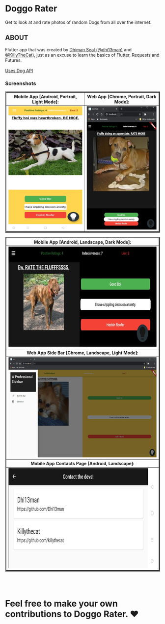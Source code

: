 # Doggo Rater

Get to look at and rate photos of random Dogs from all over the internet.

## ABOUT

Flutter app that was created by [Dhiman Seal (@dhi13man)](http://www.github.com/dhi13man) and [@KillyTheCat)](http://www.github.com/killythecat), just as an excuse to learn the basics of Flutter, Requests and Futures.<br><br>
[Uses Dog API](https://dog.ceo/dog-api/)

### Screenshots

<table border=3>
<tr>
<th>
<center><b>Mobile App [Android, Portrait, Light Mode]:</b></center>
</th>
<th>
<center><b>Web App [Chrome, Portrait, Dark Mode]:</b></center>
</th>
</tr>

<tr>
<td>
<img src="Screenshots/android_portrait.jpg" alt="Mobile App [Android, Portrait, Light Mode]" width="250" height="400"/>
</td>
<td>
<img src="Screenshots/web_app_portrait.jpg" alt="Web App [Chrome, Portrait, Dark Mode]" width="250" height="400"/>
</td>
</tr>
</table>

<table border=3>
<tr>
<th>
<center><b>Mobile App [Android, Landscape, Dark Mode]:</b></center>
</th>
</tr>
<tr>
<td>
<img src="Screenshots/android_landscape.jpg" alt="Mobile App [Android, Landscape, Dark Mode]" height="325" width="500"/>
</td>
</tr>

<tr>
<th>
<center><b>Web App Side Bar [Chrome, Landscape, Light Mode]:</b></center>
</th>
</tr>
<tr>
<td>
<img src="Screenshots/web_app_landscape.png" alt="Web App Side Bar [Chrome, Landscape, Light Mode]" height="325" width="500"/>
</td>
</tr>
<tr>
<th>
<center><b>Mobile App Contacts Page [Android, Landscape]:</b></center>
</th>
</tr>
<tr>
<td>
<img src="Screenshots/android_contacts.jpg" alt="Mobile App Contacts Page [Android, Landscape]" height="325" width="500"/>
</td>
</tr>
</table>

<br>
<br>

# Feel free to make your own contributions to Doggo Rater. ❤
